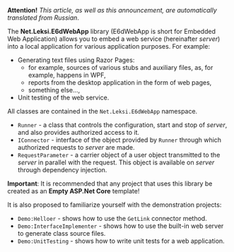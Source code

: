 **Attention!** _This article, as well as this announcement, are automatically translated from Russian_.

The **Net.Leksi.E6dWebApp** library (E6dWebApp is short for Embedded Web Application) allows you to embed a web service (hereinafter _server_) into a local application for various application purposes. For example:
- Generating text files using Razor Pages:
     + for example, sources of various stubs and auxiliary files, as, for example, happens in WPF,
     + reports from the desktop application in the form of web pages,
     + something else...,
- Unit testing of the web service.

All classes are contained in the `Net.Leksi.E6dWebApp` namespace.

* `Runner` - a class that controls the configuration, start and stop of _server_, and also provides authorized access to it.
* `IConnector` - interface of the object provided by `Runner` through which authorized requests to _server_ are made.
* `RequestParameter` - a carrier object of a user object transmitted to the _server_ in parallel with the request. This object is available on _server_ through dependency injection.

**Important**: It is recommended that any project that uses this library be created as an **Empty ASP.Net Core** template!

It is also proposed to familiarize yourself with the demonstration projects:
- `Demo:Helloer` - shows how to use the `GetLink` connector method.
- `Demo:InterfaceImplementer` - shows how to use the built-in web server to generate class source files.
- `Demo:UnitTesting` - shows how to write unit tests for a web application.

